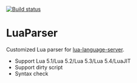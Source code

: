 [![Build status](https://ci.appveyor.com/api/projects/status/w0xne7u1ppij6pg4?svg=true)](https://ci.appveyor.com/project/sumneko/luaparser)

# LuaParser

Customized Lua parser for [lua-language-server](https://github.com/sumneko/lua-language-server).

* Support Lua 5.1/Lua 5.2/Lua 5.3/Lua 5.4/LuaJIT
* Support dirty script
* Syntax check
